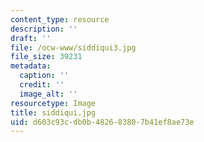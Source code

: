 ```yaml
---
content_type: resource
description: ''
draft: ''
file: /ocw-www/siddiqui3.jpg
file_size: 39231
metadata:
  caption: ''
  credit: ''
  image_alt: ''
resourcetype: Image
title: siddiqui.jpg
uid: d603c93c-db0b-4826-8380-7b41ef8ae73e
---
```

